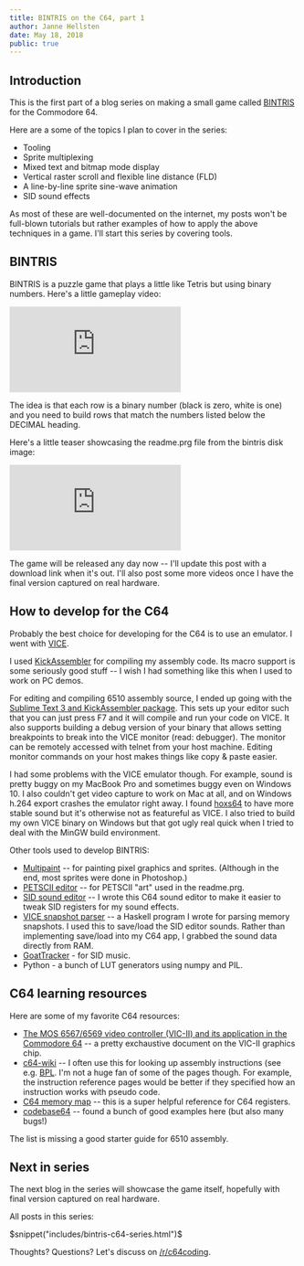```yaml
---
title: BINTRIS on the C64, part 1
author: Janne Hellsten
date: May 18, 2018
public: true
---
```


Introduction
------------

This is the first part of a blog series on making a small game called [BINTRIS][bintris] for the Commodore 64.

Here are a some of the topics I plan to cover in the series:

* Tooling
* Sprite multiplexing
* Mixed text and bitmap mode display
* Vertical raster scroll and flexible line distance (FLD)
* A line-by-line sprite sine-wave animation
* SID sound effects

As most of these are well-documented on the internet, my posts won't be full-blown tutorials but rather examples of how to apply the above techniques in a game.  I'll start this series by covering tools.

BINTRIS
-------

BINTRIS is a puzzle game that plays a little like Tetris but using binary numbers.  Here's a little gameplay video:

<div class="youtube">
<iframe class="video" src="https://www.youtube.com/embed/RSAlFunPlYI?rel=0&amp;controls=0&amp;showinfo=0" frameborder="0" allow="autoplay; encrypted-media" allowfullscreen></iframe>
</div>

The idea is that each row is a binary number (black is zero, white is one) and you need to build rows that match the numbers listed below the DECIMAL heading.

Here's a little teaser showcasing the readme.prg file from the bintris disk image:

<div class="youtube">
<iframe class="video" src="https://www.youtube.com/embed/AYDKdRmlxFs?rel=0&amp;controls=0&amp;showinfo=0" frameborder="0" allow="autoplay; encrypted-media" allowfullscreen></iframe>
</div>

The game will be released any day now -- I'll update this post with a download link when it's out.  I'll also post some more videos once I have the final version captured on real hardware.

How to develop for the C64
--------------------------

Probably the best choice for developing for the C64 is to use an emulator.  I went with [VICE](vice).

I used [KickAssembler](kickass) for compiling my assembly code.  Its macro support is some seriously good stuff -- I wish I had something like this when I used to work on PC demos.

For editing and compiling 6510 assembly source, I ended up going with the [Sublime Text 3 and KickAssembler package](https://packagecontrol.io/packages/Kick%20Assembler%20(C64)).  This sets up your editor such that you can just press F7 and it will compile and run your code on VICE.  It also supports building a debug version of your binary that allows setting breakpoints to break into the VICE monitor (read: debugger).  The monitor can be remotely accessed with telnet from your host machine.  Editing monitor commands on your host makes things like copy & paste easier.

I had some problems with the VICE emulator though.  For example, sound is pretty buggy on my MacBook Pro and sometimes buggy even on Windows 10.  I also couldn't get video capture to work on Mac at all, and on Windows h.264 export crashes the emulator right away.  I found [hoxs64](http://www.hoxs64.net/default.aspx) to have more stable sound but it's otherwise not as featureful as VICE.  I also tried to build my own VICE binary on Windows but that got ugly real quick when I tried to deal with the MinGW build environment.

Other tools used to develop BINTRIS:

* [Multipaint](multipaint) -- for painting pixel graphics and sprites.  (Although in the end, most sprites were done in Photoshop.)
* [PETSCII editor](petscii) -- for PETSCII "art" used in the readme.prg.
* [SID sound editor](https://github.com/nurpax/c64-sid-edit) -- I wrote this C64 sound editor to make it easier to tweak SID registers for my sound effects.
* [VICE snapshot parser](https://github.com/nurpax/c64-sid-edit/blob/master/GrabSounds.hs) -- a Haskell program I wrote for parsing memory snapshots.  I used this to save/load the SID editor sounds.  Rather than implementing save/load into my C64 app, I grabbed the sound data directly from RAM.
* [GoatTracker](https://sourceforge.net/projects/goattracker2/) - for SID music.
* Python - a bunch of LUT generators using numpy and PIL.

C64 learning resources
----------------------

Here are some of my favorite C64 resources:

* [The MOS 6567/6569 video controller (VIC-II) and its application in the Commodore 64](http://www.zimmers.net/cbmpics/cbm/c64/vic-ii.txt)
 -- a pretty exchaustive document on the VIC-II graphics chip.
* [c64-wiki](https://www.c64-wiki.com/wiki/Main_Page) -- I often use this for looking up assembly instructions (see e.g. [BPL](https://www.c64-wiki.com/wiki/BPL).  I'm not a huge fan of some of the pages though.  For example, the instruction reference pages would be better if they specified how an instruction works with pseudo code.
* [C64 memory map](http://sta.c64.org/cbm64mem.html) -- this is a super helpful reference for C64 registers.
* [codebase64](http://codebase64.org/doku.php) -- found a bunch of good examples here (but also many bugs!)

The list is missing a good starter guide for 6510 assembly.

Next in series
--------------

The next blog in the series will showcase the game itself, hopefully with final version captured on real hardware.

All posts in this series:

$snippet("includes/bintris-c64-series.html")$

<!--
Bug:

<blockquote class="twitter-tweet" data-lang="en"><p lang="en" dir="ltr">You can tell the release day is near when your game goes all wonky like this. <a href="https://twitter.com/hashtag/bintris?src=hash&amp;ref_src=twsrc%5Etfw">#bintris</a> <a href="https://twitter.com/hashtag/c64?src=hash&amp;ref_src=twsrc%5Etfw">#c64</a> <a href="https://t.co/Dr7orgnkSF">pic.twitter.com/Dr7orgnkSF</a></p>&mdash; Janne Hellsten (@nurpax) <a href="https://twitter.com/nurpax/status/993934121935228929?ref_src=twsrc%5Etfw">May 8, 2018</a></blockquote>
<script async src="https://platform.twitter.com/widgets.js" charset="utf-8"></script>
-->

<!--
<div class="youtube">
<iframe class="video" src="https://www.youtube.com/embed/8UjTcipfRJc?rel=0" frameborder="0" allow="autoplay; encrypted-media" allowfullscreen></iframe>
</div>
-->

Thoughts?  Questions?  Let's discuss on [/r/c64coding](https://www.reddit.com/r/c64coding).

[bintris]: http://nurpax.com/bintris
[css3stars]: https://codepen.io/keithclark/pen/ibEnk
[animated]: https://facebook.github.io/react-native/docs/animated.html
[vice]: http://vice-emu.sourceforge.net/
[kickass]: http://www.theweb.dk/KickAssembler/Main.html#frontpage
[multipaint]: http://multipaint.kameli.net/
[petscii]: http://www.kameli.net/marq/?page_id=2717
